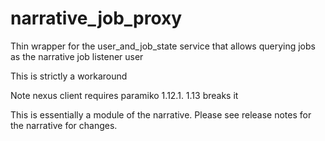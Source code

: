 narrative_job_proxy
===================

Thin wrapper for the user_and_job_state service that allows querying jobs as the narrative job listener user

This is strictly a workaround

Note nexus client requires paramiko 1.12.1. 1.13 breaks it

This is essentially a module of the narrative. Please see release notes for the narrative for changes.
